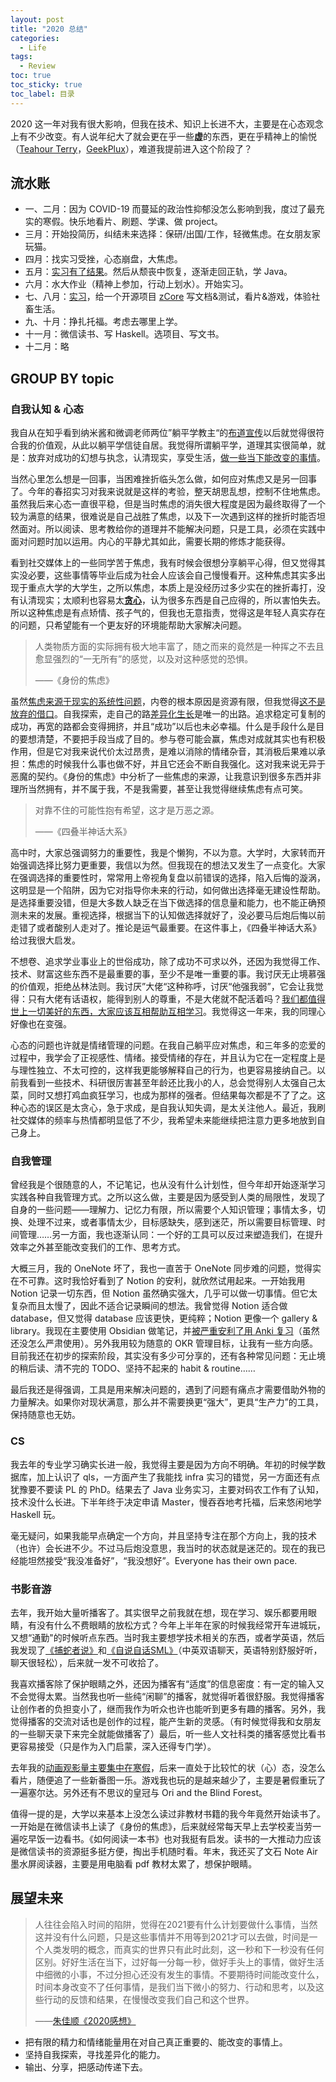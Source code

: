 ```yaml
---
layout: post
title: "2020 总结"
categories:
  - Life
tags:
  - Review
toc: true
toc_sticky: true
toc_label: 目录
---
```


2020 这一年对我有很大影响，但我在技术、知识上长进不大，主要是在心态观念上有不少改变。有人说年纪大了就会更在乎一些**虚**的东西，更在乎精神上的愉悦（[Teahour Terry](https://www.pythonhunter.org/episodes/ep21#t=26:15)，[GeekPlux](https://geekplux.com/2021/01/05/2020-summary#%E4%B9%A6)），难道我提前进入这个阶段了？

## 流水账

- 一、二月：因为 COVID-19 而蔓延的政治性抑郁没怎么影响到我，度过了最充实的寒假。快乐地看片、刷题、学课、做 project。
- 三月：开始投简历，纠结未来选择：保研/出国/工作，轻微焦虑。在女朋友家玩猫。
- 四月：找实习受挫，心态崩盘，大焦虑。
- 五月：[实习有了结果](https://mp.weixin.qq.com/s/kNByfbXyGojkDJjDE9KoVg)。然后从颓丧中恢复，逐渐走回正轨，学 Java。
- 六月：水大作业（精神上参加，行动上划水）。开始实习。
- 七、八月：[实习](https://xxchan.github.io/cs/2020/09/02/intern-at-meituan.html)，给一个开源项目 [zCore](https://github.com/rcore-os/zCore) 写文档&测试，看片&游戏，体验社畜生活。
- 九、十月：挣扎托福。考虑去哪里上学。
- 十一月：微信读书、写 Haskell。选项目、写文书。
- 十二月：略

## GROUP BY topic

### 自我认知 & 心态

我自从在知乎看到纳米酱和微调老师两位”躺平学教主“的[布道宣传](https://zhuanlan.zhihu.com/p/63557371)以后就觉得很符合我的价值观，从此以躺平学信徒自居。我觉得所谓躺平学，道理其实很简单，就是：放弃对成功的幻想与执念，认清现实，享受生活，[做一些当下能改变的事情](https://www.zhihu.com/question/348607535/answer/1662674291)。

当然心里怎么想是一回事，当困难挫折临头怎么做，如何应对焦虑又是另一回事了。今年的春招实习对我来说就是这样的考验，整天胡思乱想，控制不住地焦虑。虽然我后来心态一直很平稳，但是当时焦虑的消失很大程度是因为最终取得了一个较为满意的结果，很难说是自己战胜了焦虑，以及下一次遇到这样的挫折时能否坦然面对。所以阅读、思考教给你的道理并不能解决问题，只是工具，必须在实践中面对问题时加以运用。内心的平静尤其如此，需要长期的修炼才能获得。

看到社交媒体上的一些同学苦于焦虑，我有时候会很想分享躺平心得，但又觉得其实没必要，这些事情等毕业后成为社会人应该会自己慢慢看开。这种焦虑其实多出现于重点大学的大学生，之所以焦虑，本质上是没经历过多少实在的挫折毒打，没有认清现实；太顺利也容易太[**贪心**](https://www.zhihu.com/pin/1333358668575207424)，认为很多东西是自己应得的，所以害怕失去。所以这种焦虑是有点矫情、孩子气的，但我也无意指责，觉得这是年轻人真实存在的问题，只希望能有一个更友好的环境能帮助大家解决问题。

> 人类物质方面的实际拥有极大地丰富了，随之而来的竟然是一种挥之不去且愈显强烈的“一无所有”的感觉，以及对这种感觉的恐惧。
>
>——《身份的焦虑》

虽然[焦虑来源于现实的系统性问题](https://www.zhihu.com/question/438689409/answer/1670248288)，内卷的根本原因是资源有限，但我觉得[这不是放弃的借口](https://www.zhihu.com/question/419027866/answer/1479183758)。自我探索，走自己的路[差异化生长](https://www.zhihu.com/question/439063737/answer/1676885438)是唯一的出路。追求稳定可复制的成功，再宽的路都会变得拥挤，并且“成功”以后也未必幸福。什么是手段什么是目的要想清楚，不要把手段当成了目的。参与卷可能会赢，焦虑对成就其实也有积极作用，但是它对我来说代价太过昂贵，是难以消除的情绪杂音，其消极后果难以承担：焦虑的时候我什么事也做不好，并且它还会不断自我强化。这对我来说无异于恶魔的契约。《身份的焦虑》中分析了一些焦虑的来源，让我意识到很多东西并非理所当然拥有，并不属于我，不是我需要，甚至让我觉得继续焦虑有点可笑。

> 对靠不住的可能性抱有希望，这才是万恶之源。
> 
> ——《四叠半神话大系》

高中时，大家总强调努力的重要性，我是个懒狗，不以为意。大学时，大家转而开始强调选择比努力更重要，我信以为然。但我现在的想法又发生了一点变化。大家在强调选择的重要性时，常常用上帝视角复盘以前错误的选择，陷入后悔的漩涡，这明显是一个陷阱，因为它对指导你未来的行动，如何做出选择毫无建设性帮助。是选择重要没错，但是大多数人缺乏在当下做选择的信息量和能力，也不能正确预测未来的发展。重视选择，根据当下的认知做选择就好了，没必要马后炮后悔以前走错了或者酸别人走对了。推论是运气最重要。在这件事上，《四叠半神话大系》给过我很大启发。

不想卷、追求学业事业上的世俗成功，除了成功不可求以外，还因为我觉得工作、技术、财富这些东西不是最重要的事，至少不是唯一重要的事。我讨厌无止境慕强的价值观，拒绝丛林法则。我讨厌”大佬“这种称呼，讨厌“他强我弱”，它会让我觉得：只有大佬有话语权，能得到别人的尊重，不是大佬就不配活着吗？[我们都值得世上一切美好的东西，大家应该互相帮助互相学习](https://www.zhihu.com/pin/1325790682234527744)。我觉得这一年来，我的同理心好像也在变强。

心态的问题也许就是情绪管理的问题。在我自己躺平应对焦虑，和三年多的恋爱的过程中，我学会了正视感性、情绪。接受情绪的存在，并且认为它在一定程度上是与理性独立、不太可控的，这样我更能够解释自己的行为，也更容易接纳自己。以前我看到一些技术、科研很厉害甚至年龄还比我小的人，总会觉得别人太强自己太菜，同时又想打鸡血疯狂学习，也成为那样的强者。但结果每次都是不了了之。这种心态的误区是太贪心，急于求成，是自我认知失调，是太关注他人。最近，我刷社交媒体的频率与热情都明显低了不少，我希望未来能继续把注意力更多地放到自己身上。

### 自我管理

曾经我是个很随意的人，不记笔记，也从没有什么计划性，但今年却开始逐渐学习实践各种自我管理方式。之所以这么做，主要是因为感受到人类的局限性，发现了自身的一些问题——理解力、记忆力有限，所以需要个人知识管理；事情太多，切换、处理不过来，或者事情太少，目标感缺失，感到迷茫，所以需要目标管理、时间管理……另一方面，我也逐渐认同：一个好的工具可以反过来塑造我们，在提升效率之外甚至能改变我们的工作、思考方式。

大概三月，我的 OneNote 坏了，我也一直苦于 OneNote 同步难的问题，觉得实在不可靠。这时我恰好看到了 Notion 的安利，就欣然试用起来。一开始我用 Notion 记录一切东西，但 Notion 虽然确实强大，几乎可以做一切事情。但它太复杂而且太慢了，因此不适合记录瞬间的想法。我曾觉得 Notion 适合做 database，但又觉得 database 应该更快，更纯粹；Notion 更像一个 gallery & library。我现在主要使用 Obsidian 做笔记，并[被严重安利了用 Anki 复习](http://augmentingcognition.com/ltm.html)（虽然还没怎么严肃使用）。另外我用较为随意的 OKR 管理目标，让我有一些方向感。目前我还在初步的探索阶段，其实没有多少可分享的，还有各种常见问题：无止境的稍后读、清不完的 TODO、坚持不起来的 habit & routine……

最后我还是得强调，工具是用来解决问题的，遇到了问题有痛点才需要借助外物的力量解决。如果你对现状满意，那么并不需要换更“强大”，更具“生产力”的工具，保持随意也无妨。

### CS

我去年的专业学习确实长进一般，我觉得主要是因为方向不明确。年初的时候学数据库，加上认识了 qls，一方面产生了我能找 infra 实习的错觉，另一方面还有点犹豫要不要读 PL 的 PhD。结果去了 Java 业务实习，主要对码农工作有了认知，技术没什么长进。下半年终于决定申请 Master，慢吞吞地考托福，后来悠闲地学 Haskell 玩。

毫无疑问，如果我能早点确定一个方向，并且坚持专注在那个方向上，我的技术（也许）会长进不少。不过马后炮没意思，我当时的状态就是迷茫的。现在的我已经能坦然接受“我没准备好”，“我没想好”。Everyone has their own pace.

### 书影音游

去年，我开始大量听播客了。其实很早之前我就在想，现在学习、娱乐都要用眼睛，有没有什么不费眼睛的放松方式？今年上半年在家的时候我经常开车进城玩，又想“通勤"的时候听点东西。当时我主要想学技术相关的东西，或者学英语，然后我发现了[《捕蛇者说》](https://pythonhunter.org/)和[《自说自话SML》](https://space.bilibili.com/538831508/)（中英双语聊天，英语特别舒服好听，聊天很轻松），后来就一发不可收拾了。

我喜欢播客除了保护眼睛之外，还因为播客有“适度”的信息密度：有一定的输入又不会觉得太累。当然我也听一些纯“闲聊”的播客，就觉得听着很舒服。我觉得播客让创作者的负担变小了，继而我作为听众也许也能听到更多有趣的播客。另外，我觉得播客的交流对话也是创作的过程，能产生新的灵感。（有时候觉得我和女朋友的一些聊天录下来完全就能做播客了）最后，听一些人文社科类的播客感觉比看书更容易接受（只是作为入门启蒙，深入还得专门学）。

去年我的[动画观影量主要集中在寒假](https://mp.weixin.qq.com/s/FCxZ-BV_hIljxuAnTdRcsg)，后来一直处于比较忙的状（心）态，没怎么看片，随便追了一些新番图一乐。游戏我也玩的是越来越少了，主要是暑假重玩了一遍塞尔达。另外还有不思议的皇冠与 Ori and the Blind Forest。

值得一提的是，大学以来基本上没怎么读过非教材书籍的我今年竟然开始读书了。一开始是在微信读书上读了《身份的焦虑》，后来就经常每天早上去学校麦当劳一遍吃早饭一边看书。《如何阅读一本书》也对我挺有启发。读书的一大推动力应该是微信读书的资源挺多挺方便，掏出手机随时看。年末，我还买了文石 Note Air 墨水屏阅读器，主要是用电脑看 pdf 教材太累了，想保护眼睛。

## 展望未来

> 人往往会陷入时间的陷阱，觉得在2021要有什么计划要做什么事情，当然这并没有什么问题，只是这些事情并不用等到2021才可以去做，时间是一个人类发明的概念，而真实的世界只有此时此刻，这一秒和下一秒没有任何区别。好好生活在当下，过好每一分每一秒，做好手头上的事情，做好生活中细微的小事，不过分担心还没有发生的事情。不要期待时间能改变什么，时间本身改变不了任何事情，是我们当下微小的努力、行动和思考，以及这些行动的反馈和结果，在慢慢改变我们自己和这个世界。
>
> ——[朱佳顺《2020感想》](https://zhuanlan.zhihu.com/p/341537007)

- 把有限的精力和情绪能量用在对自己真正重要的、能改变的事情上。
- 坚持自我探索，寻找差异化的能力。
- 输出、分享，把感动传递下去。